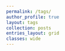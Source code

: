 ```yaml
---
permalink: /tags/
author_profile: true
layout: tags
collection: posts
entries_layout: grid
classes: wide
---
```

